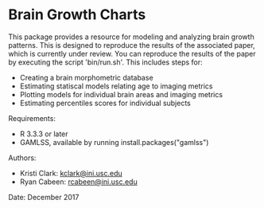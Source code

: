 Brain Growth Charts
===================

This package provides a resource for modeling and analyzing brain growth
patterns.  This is designed to reproduce the results of the associated paper,
which is currently under review.  You can reproduce the results of the paper by executing the script 'bin/run.sh'.  This includes steps for:

  * Creating a brain morphometric database
  * Estimating statiscal models relating age to imaging metrics
  * Plotting models for individual brain areas and imaging metrics
  * Estimating percentiles scores for individual subjects

Requirements:

  * R 3.3.3 or later
  * GAMLSS, available by running install.packages("gamlss")

Authors:

  * Kristi Clark: kclark@ini.usc.edu
  * Ryan Cabeen: rcabeen@ini.usc.edu

Date: December 2017
